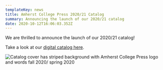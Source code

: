 ```yaml
---
templateKey: news
title: Amherst College Press 2020/21 Catalog
summary: Announcing the launch of our 2020/21 catalog
date: 2020-10-12T16:06:03.352Z
---
```

We are thrilled to announce the launch of our 2020/21 catalog!

Take a look at our [digital catalog here](https://drive.google.com/file/d/1zl-AW-F37LXY4F4OwHYAiMR_5wg_hHgv/view?usp=sharing).

![Catalog cover has striped background with Amherst College Press logo and words fall 2020/ spring 2020](assets/screen-shot-2020-10-12-at-12.08.40-pm.png "ACP's 2020/21 catalog")